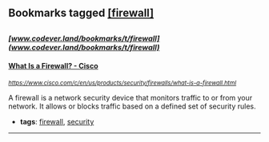 ## Bookmarks tagged [[firewall]](https://www.codever.land/search?q=[firewall])

_<sup><sup>[www.codever.land/bookmarks/t/firewall](www.codever.land/bookmarks/t/firewall)</sup></sup>_
---
#### [What Is a Firewall? - Cisco](https://www.cisco.com/c/en/us/products/security/firewalls/what-is-a-firewall.html)
_<sup>https://www.cisco.com/c/en/us/products/security/firewalls/what-is-a-firewall.html</sup>_

A firewall is a network security device that monitors traffic to or from your network. It allows or blocks traffic based on a defined set of security rules. 
* **tags**: [firewall](../tagged/firewall.md), [security](../tagged/security.md)
---
